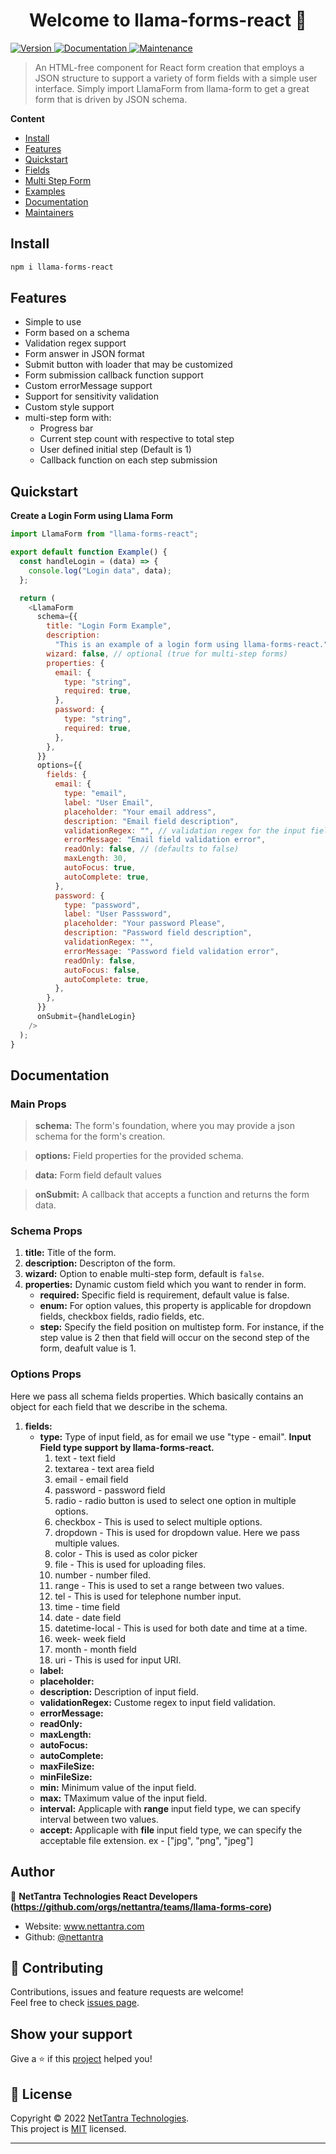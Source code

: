 <h1 align="center">Welcome to llama-forms-react 👋</h1>
<p>
  <a href="https://www.npmjs.com/package/llama-forms-react" target="_blank">
    <img alt="Version" src="https://img.shields.io/npm/v/llama-forms-react.svg">
  </a>
  <a href="https://github.com/nettantra/llama-forms-react#readme" target="_blank">
    <img alt="Documentation" src="https://img.shields.io/badge/documentation-yes-brightgreen.svg" />
  </a>
  <a href="https://github.com/nettantra/llama-forms-react/graphs/commit-activity" target="_blank">
    <img alt="Maintenance" src="https://img.shields.io/badge/Maintained%3F-yes-green.svg" />
  </a>
</p>

> An HTML-free component for React form creation that employs a JSON structure to support a variety of form fields with a simple user interface. Simply import LlamaForm from llama-form to get a great form that is driven by JSON schema.

**Content**

- [Install](#install)
- [Features](#features)
- [Quickstart](#quickstart)
- [Fields](Documentation/Fields/README.md)
- [Multi Step Form](Documentation/MultiStep/README.md)
- [Examples](#Examples)
- [Documentation](#documentation)
- [Maintainers](#maintainers)

## Install

```sh
npm i llama-forms-react
```

## Features

- Simple to use
- Form based on a schema
- Validation regex support
- Form answer in JSON format
- Submit button with loader that may be customized
- Form submission callback function support
- Custom errorMessage support
- Support for sensitivity validation
- Custom style support
- multi-step form with:
  - Progress bar
  - Current step count with respective to total step
  - User defined initial step (Default is 1)
  - Callback function on each step submission

## Quickstart

**Create a Login Form using Llama Form**

```js
import LlamaForm from "llama-forms-react";

export default function Example() {
  const handleLogin = (data) => {
    console.log("Login data", data);
  };

  return (
    <LlamaForm
      schema={{
        title: "Login Form Example",
        description:
          "This is an example of a login form using llama-forms-react.",
        wizard: false, // optional (true for multi-step forms)
        properties: {
          email: {
            type: "string",
            required: true,
          },
          password: {
            type: "string",
            required: true,
          },
        },
      }}
      options={{
        fields: {
          email: {
            type: "email",
            label: "User Email",
            placeholder: "Your email address",
            description: "Email field description",
            validationRegex: "", // validation regex for the input field
            errorMessage: "Email field validation error",
            readOnly: false, // (defaults to false)
            maxLength: 30,
            autoFocus: true,
            autoComplete: true,
          },
          password: {
            type: "password",
            label: "User Passsword",
            placeholder: "Your password Please",
            description: "Password field description",
            validationRegex: "",
            errorMessage: "Password field validation error",
            readOnly: false,
            autoFocus: false,
            autoComplete: true,
          },
        },
      }}
      onSubmit={handleLogin}
    />
  );
}
```

## Documentation

### Main Props

> **schema:** The form's foundation, where you may provide a json schema for the form's creation.

> **options:** Field properties for the provided schema.

> **data:** Form field default values

> **onSubmit:** A callback that accepts a function and returns the form data.

### Schema Props

1. **title:** Title of the form.
2. **description:** Descripton of the form.
3. **wizard:** Option to enable multi-step form, default is `false`.
4. **properties:** Dynamic custom field which you want to render in form.
   - **required:** Specific field is requirement, default value is false.
   - **enum:** For option values, this property is applicable for dropdown fields, checkbox fields, radio fields, etc.
   - **step:** Specify the field position on multistep form. For instance, if the step value is 2 then that field will occur on the second step of the form, deafult value is 1.

### Options Props

Here we pass all schema fields properties. Which basically contains an object for each field that we describe in the schema.

1. **fields:**
   - **type:** Type of input field, as for email we use "type - email".
     **Input Field type support by llama-forms-react.**
     1. text - text field
     2. textarea - text area field
     3. email - email field
     4. password - password field
     5. radio - radio button is used to select one option in multiple options.
     6. checkbox - This is used to select multiple options.
     7. dropdown - This is used for dropdown value. Here we pass multiple values.
     8. color - This is used as color picker
     9. file - This is used for uploading files.
     10. number - number filed.
     11. range - This is used to set a range between two values.
     12. tel - This is used for telephone number input.
     13. time - time field
     14. date - date field
     15. datetime-local - This is used for both date and time at a time.
     16. week- week field
     17. month - month field
     18. uri - This is used for input URI.
   - **label:**
   - **placeholder:**
   - **description:** Description of input field.
   - **validationRegex:** Custome regex to input field validation.
   - **errorMessage:**
   - **readOnly:**
   - **maxLength:**
   - **autoFocus:**
   - **autoComplete:**
   - **maxFileSize:**
   - **minFileSize:**
   - **min:** Minimum value of the input field.
   - **max:** TMaximum value of the input field.
   - **interval:** Applicaple with **range** input field type, we can specify interval between two values.
   - **accept:** Applicaple with **file** input field type, we can specify the acceptable file extension. ex - ["jpg", "png", "jpeg"]

## Author

👤 **NetTantra Technologies React Developers (https://github.com/orgs/nettantra/teams/llama-forms-core)**

- Website: www.nettantra.com
- Github: [@nettantra](https://github.com/nettantra)

## 🤝 Contributing

Contributions, issues and feature requests are welcome!<br />Feel free to check [issues page](https://github.com/nettantra/llama-forms-react/issues).

## Show your support

Give a ⭐️ if this [project](https://github.com/nettantra/llama-forms-react) helped you!

## 📝 License

Copyright © 2022 [NetTantra Technologies](https://github.com/nettantra).<br />
This project is [MIT](https://github.com/nettantra/llama-forms-react/blob/master/LICENSE) licensed.

---
